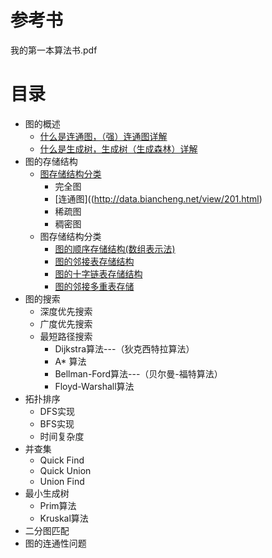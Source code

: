 
# 参考书
我的第一本算法书.pdf


# 目录

* 图的概述
  *  [什么是连通图，（强）连通图详解](http://data.biancheng.net/view/201.html)
  *  [什么是生成树，生成树（生成森林）详解](http://data.biancheng.net/view/202.html)
* 图的存储结构
  * [图存储结构分类](http://data.biancheng.net/view/200.html)
    * 完全图
    * [连通图]((http://data.biancheng.net/view/201.html)
    * 稀疏图
    * 稠密图  
  * 图存储结构分类
    * [图的顺序存储结构(数组表示法)](http://data.biancheng.net/view/37.html)
    * [图的邻接表存储结构](http://data.biancheng.net/view/203.html)
    * [图的十字链表存储结构](http://data.biancheng.net/view/204.html)
    * [图的邻接多重表存储](http://data.biancheng.net/view/205.html)
* 图的搜索
  * 深度优先搜索
  * 广度优先搜索
  * 最短路径搜索
    * Dijkstra算法---（狄克西特拉算法）
    * A* 算法
    * Bellman-Ford算法---（贝尔曼-福特算法）
    * Floyd-Warshall算法
* 拓扑排序
  * DFS实现
  * BFS实现
  * 时间复杂度
* 并查集
  * Quick Find
  * Quick Union
  * Union Find
* 最小生成树
  * Prim算法
  * Kruskal算法
* 二分图匹配
* 图的连通性问题
  

